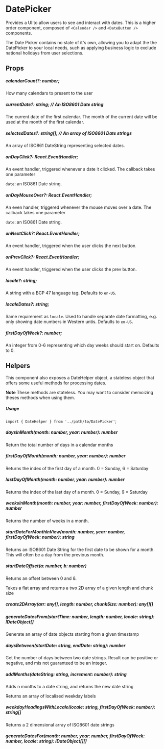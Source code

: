 # DatePicker

Provides a UI to allow users to see and interact with dates. This is a higher order component, composed
of `<Calendar />` and `<DateButton />` components.

The Date Picker contains no state of it's own, allowing you to adapt the the DatePicker to your local needs,
such as applying business logic to exclude national holidays from user selections.

## Props

##### calendarCount?: number;

How many calendars to present to the user

##### currentDate?: string; // An ISO8601 Date string

The current date of the first calendar. The month of the current date will be used at the month of the first calendar.

##### selectedDates?: string[]; // An array of ISO8601 Date strings

An array of ISO861 DateString representing selected dates.

##### onDayClick?: React.EventHandler<any>;

An event handler, triggered whenever a date it clicked. The callback takes one parameter

`date`: an ISO861 Date string.

##### onDayMouseOver?: React.EventHandler<any>;

An even handler, triggered whenever the mouse moves over a date. The callback takes one parameter

`date`: an ISO861 Date string.

##### onNextClick?: React.EventHandler<any>;

An event handler, triggered when the user clicks the next button.

##### onPrevClick?: React.EventHandler<any>;

An event handler, triggered when the user clicks the prev button.

##### locale?: string;

A string with a BCP 47 language tag. Defaults to `en-US`.

##### localeDates?: string;

Same requirement as `locale`. Used to handle separate date formatting, e.g. only showing date numbers in Western untis. Defaults to `en-US`.

##### firstDayOfWeek?: number;

An integer from 0-6 representing which day weeks should start on. Defaults to 0.

## Helpers

This component also exposes a DateHelper object, a stateless object that offers some useful methods for
processing dates.

**Note** These methods are stateless. You may want to consider memoizing theses methods
when using them.

##### Usage

`import { DateHelper } from '../path/to/DatePicker'`;

##### daysInMonth(month: number, year: number): number

Return the total number of days in a calendar months

##### firstDayOfMonth(month: number, year: number): number

Returns the index of the first day of a month. 0 = Sunday, 6 = Saturday

##### lastDayOfMonth(month: number, year: number): number

Returns the index of the last day of a month. 0 = Sunday, 6 = Saturday

##### weeksInMonth(month: number, year: number, firstDayOfWeek: number): number

Returns the number of weeks in a month.

##### startDateForMonthInView(month: number, year: number, firstDayOfWeek: number): string

Returns an ISO8601 Date String for the first date to be shown for a month. This
will often be a day from the previous month.

##### startDateOffset(a: number, b: number)

Returns an offset between 0 and 6.

Takes a flat array and returns a two 2D array of a given length and chunk size

##### create2DArray(arr: any[], length: number, chunkSize: number): any[][]

##### generateDatesFrom(startTime: number, length: number, locale: string): IDateObject[]

Generate an array of date objects starting from a given timestamp

##### daysBetween(startDate: string, endDate: string): number

Get the number of days between two date strings. Result can be positive or
negative, and mis not guaranteed to be an integer.

##### addMonths(dateString: string, increment: number): string

Adds n months to a date string, and returns the new date string

Returns an array of localised weekday labels

##### weekdayHeadingsWithLocale(locale: string, firstDayOfWeek: number): string[]

Returns a 2 dimensional array of ISO8601 date strings

##### generateDatesFor(month: number, year: number, firstDayOfWeek: number, locale: string): IDateObject[][]
